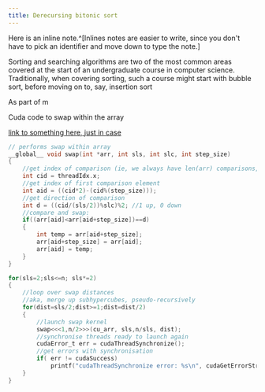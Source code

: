 ```yaml
---
title: Derecursing bitonic sort
---
```


Here is an inline note.^[Inlines notes are easier to write, since
you don't have to pick an identifier and move down to type the
note.]



Sorting and searching algorithms are two of the most common areas covered at the start of an undergraduate course in computer science. Traditionally, when covering sorting, such a course might start with bubble sort, before moving on to, say, insertion sort

As part of m

Cuda code to swap within the array

[link to something here, just in case](http://www.example.com)

```C
// performs swap within array 
__global__ void swap(int *arr, int sls, int slc, int step_size)
{
	//get index of comparison (ie, we always have len(arr) comparisons, which one are we?)
	int cid = threadIdx.x;
	//get index of first comparison element
	int aid = ((cid*2)-(cid%(step_size)));
	//get direction of comparison
	int d = ((cid/(sls/2))%slc)%2; //1 up, 0 down
	//compare and swap:
	if((arr[aid]<arr[aid+step_size])==d)
	{
		int temp = arr[aid+step_size];
		arr[aid+step_size] = arr[aid];
		arr[aid] = temp;
	}
}
```

```C
for(sls=2;sls<=n; sls*=2)
{
	//loop over swap distances
	//aka, merge up subhypercubes, pseudo-recursively
	for(dist=sls/2;dist>=1;dist=dist/2)
	{
		//launch swap kernel
		swap<<<1,n/2>>>(cu_arr, sls,n/sls, dist);
		//synchronise threads ready to launch again
		cudaError_t err = cudaThreadSynchronize();
		//get errors with synchronisation
		if( err != cudaSuccess)
			printf("cudaThreadSynchronize error: %s\n", cudaGetErrorString(err));	
	}		
}
```